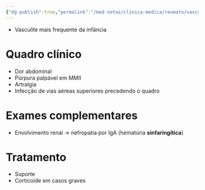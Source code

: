 ```yaml
---
{"dg-publish":true,"permalink":"/med-notas/clinica-medica/reumato/vasculites/vasculite-por-ig-a/"}
---
```


- Vasculite mais frequente da infância

# Quadro clínico
- Dor abdominal
- Púrpura palpável em MMII
- Artralgia
- Infecção de vias aéreas superiores precedendo o quadro

# Exames complementares
- Envolvimento renal -> nefropatia por IgA (hematúria **sinfaringítica**)

# Tratamento
- Suporte
- Corticoide em casos graves